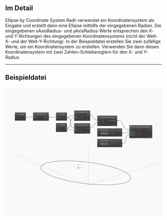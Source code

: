 ## Im Detail
Ellipse by Coordinate System Radii verwendet ein Koordinatensystem als Eingabe und erstellt dann eine Ellipse mithilfe der eingegebenen Radien. Die eingegebenen xAxisRadius- und yAxisRadius-Werte entsprechen den X- und Y-Richtungen des eingegebenen Koordinatensystems (nicht der Welt-X- und der Welt-Y-Richtung). In der Beispieldatei erstellen Sie zwei zufällige Werte, um ein Koordinatensystem zu erstellen. Verwenden Sie dann dieses Koordinatensystem mit zwei Zahlen-Schiebereglern für den X- und Y-Radius.
___
## Beispieldatei

![ByCoordinateSystemRadii](./Autodesk.DesignScript.Geometry.Ellipse.ByCoordinateSystemRadii_img.jpg)

